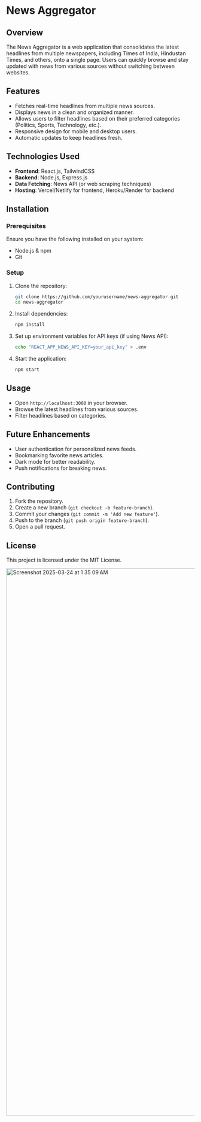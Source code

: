 # News Aggregator

## Overview

The News Aggregator is a web application that consolidates the latest headlines from multiple newspapers, including Times of India, Hindustan Times, and others, onto a single page. Users can quickly browse and stay updated with news from various sources without switching between websites.

## Features

- Fetches real-time headlines from multiple news sources.
- Displays news in a clean and organized manner.
- Allows users to filter headlines based on their preferred categories (Politics, Sports, Technology, etc.).
- Responsive design for mobile and desktop users.
- Automatic updates to keep headlines fresh.

## Technologies Used

- **Frontend**: React.js, TailwindCSS
- **Backend**: Node.js, Express.js
- **Data Fetching**: News API (or web scraping techniques)
- **Hosting**: Vercel/Netlify for frontend, Heroku/Render for backend

## Installation

### Prerequisites

Ensure you have the following installed on your system:

- Node.js & npm
- Git

### Setup

1. Clone the repository:
   ```sh
   git clone https://github.com/yourusername/news-aggregator.git
   cd news-aggregator
   ```
2. Install dependencies:
   ```sh
   npm install
   ```
3. Set up environment variables for API keys (if using News API):
   ```sh
   echo "REACT_APP_NEWS_API_KEY=your_api_key" > .env
   ```
4. Start the application:
   ```sh
   npm start
   ```

## Usage

- Open `http://localhost:3000` in your browser.
- Browse the latest headlines from various sources.
- Filter headlines based on categories.

## Future Enhancements

- User authentication for personalized news feeds.
- Bookmarking favorite news articles.
- Dark mode for better readability.
- Push notifications for breaking news.

## Contributing

1. Fork the repository.
2. Create a new branch (`git checkout -b feature-branch`).
3. Commit your changes (`git commit -m 'Add new feature'`).
4. Push to the branch (`git push origin feature-branch`).
5. Open a pull request.

## License

This project is licensed under the MIT License.

<img width="1460" alt="Screenshot 2025-03-24 at 1 35 09 AM" src="https://github.com/user-attachments/assets/098a1f62-8267-4f32-a81d-21cbc0ee795f" />
